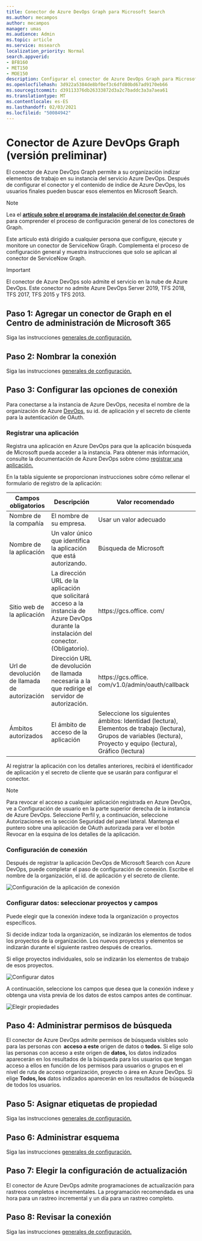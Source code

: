 ```yaml
---
title: Conector de Azure DevOps Graph para Microsoft Search
ms.author: mecampos
author: mecampos
manager: umas
ms.audience: Admin
ms.topic: article
ms.service: mssearch
localization_priority: Normal
search.appverid:
- BFB160
- MET150
- MOE150
description: Configurar el conector de Azure DevOps Graph para Microsoft Search
ms.openlocfilehash: 3d922a5384de8bf0ef3c6dfd80bd67ad9170eb66
ms.sourcegitcommit: d39113376db26333872d3a2c7baddc3a3a7aea61
ms.translationtype: MT
ms.contentlocale: es-ES
ms.lasthandoff: 02/03/2021
ms.locfileid: "50084942"
---
```

<!---Previous ms.author: shgrover --->

# <a name="azure-devops-graph-connector-preview"></a>Conector de Azure DevOps Graph (versión preliminar)

El conector de Azure DevOps Graph permite a su organización indizar elementos de trabajo en su instancia del servicio Azure DevOps. Después de configurar el conector y el contenido de índice de Azure DevOps, los usuarios finales pueden buscar esos elementos en Microsoft Search.

> [!NOTE]
> Lea el [**artículo sobre el programa de instalación del conector de Graph**](configure-connector.md) para comprender el proceso de configuración general de los conectores de Graph.

Este artículo está dirigido a cualquier persona que configure, ejecute y monitore un conector de ServiceNow Graph. Complementa el proceso de configuración general y muestra instrucciones que solo se aplican al conector de ServiceNow Graph.

>[!IMPORTANT]
>El conector de Azure DevOps solo admite el servicio en la nube de Azure DevOps. Este conector no admite Azure DevOps Server 2019, TFS 2018, TFS 2017, TFS 2015 y TFS 2013.

<!---## Before you get started-->

<!---Insert "Before you get started" recommendations for this data source-->

## <a name="step-1-add-a-graph-connector-in-the-microsoft-365-admin-center"></a>Paso 1: Agregar un conector de Graph en el Centro de administración de Microsoft 365

Siga las instrucciones [generales de configuración.](https://docs.microsoft.com/microsoftsearch/configure-connector)
<!---If the above phrase does not apply, delete it and insert specific details for your data source that are different from general setup 
instructions.-->

## <a name="step-2-name-the-connection"></a>Paso 2: Nombrar la conexión

Siga las instrucciones [generales de configuración.](https://docs.microsoft.com/microsoftsearch/configure-connector)
<!---If the above phrase does not apply, delete it and insert specific details for your data source that are different from general setup 
instructions.-->

## <a name="step-3-configure-the-connection-settings"></a>Paso 3: Configurar las opciones de conexión

Para conectarse a la instancia de Azure DevOps, necesita el nombre de la organización de Azure [DevOps,](https://docs.microsoft.com/azure/devops/organizations/accounts/create-organization) su id. de aplicación y el secreto de cliente para la autenticación de OAuth.

### <a name="register-an-app"></a>Registrar una aplicación

Registra una aplicación en Azure DevOps para que la aplicación búsqueda de Microsoft pueda acceder a la instancia. Para obtener más información, consulte la documentación de Azure DevOps sobre cómo [registrar una aplicación.](https://docs.microsoft.com/azure/devops/integrate/get-started/authentication/oauth?view=azure-devops#register-your-app&preserve-view=true)

En la tabla siguiente se proporcionan instrucciones sobre cómo rellenar el formulario de registro de la aplicación:

Campos obligatorios | Descripción | Valor recomendado
--- | --- | ---
| Nombre de la compañía         | El nombre de su empresa. | Usar un valor adecuado   |
| Nombre de la aplicación     | Un valor único que identifica la aplicación que está autorizando.    | Búsqueda de Microsoft     |
| Sitio web de la aplicación  | La dirección URL de la aplicación que solicitará acceso a la instancia de Azure DevOps durante la instalación del conector. (Obligatorio).  | https://<span>gcs.office.</span> com/
| Url de devolución de llamada de autorización        | Dirección URL de devolución de llamada necesaria a la que redirige el servidor de autorización. | https://<span>gcs.office.</span> com/v1.0/admin/oauth/callback|
| Ámbitos autorizados | El ámbito de acceso de la aplicación | Seleccione los siguientes ámbitos: Identidad (lectura), Elementos de trabajo (lectura), Grupos de variables (lectura), Proyecto y equipo (lectura), Gráfico (lectura)|

Al registrar la aplicación con los detalles anteriores, recibirá  el identificador de aplicación y el secreto de cliente que se usarán para configurar el conector. 

>[!NOTE]
>Para revocar el acceso a cualquier aplicación registrada en Azure DevOps, ve a Configuración de usuario en la parte superior derecha de la instancia de Azure DevOps. Seleccione Perfil y, a continuación, seleccione Autorizaciones en la sección Seguridad del panel lateral. Mantenga el puntero sobre una aplicación de OAuth autorizada para ver el botón Revocar en la esquina de los detalles de la aplicación.

### <a name="connection-settings"></a>Configuración de conexión

Después de registrar la aplicación DevOps de Microsoft Search con Azure DevOps, puede completar el paso de configuración de conexión. Escribe el nombre de la organización, el id. de aplicación y el secreto de cliente.

![Configuración de la aplicación de conexión](media/ADO_Connection_settings_2.png)

### <a name="configure-data-select-projects-and-fields"></a>Configurar datos: seleccionar proyectos y campos

Puede elegir que la conexión indexe toda la organización o proyectos específicos.

Si decide indizar toda la organización, se indizarán los elementos de todos los proyectos de la organización. Los nuevos proyectos y elementos se indizarán durante el siguiente rastreo después de crearlos.

Si elige proyectos individuales, solo se indizarán los elementos de trabajo de esos proyectos.

![Configurar datos](media/ADO_Configure_data.png)

A continuación, seleccione los campos que desea que la conexión indexe y obtenga una vista previa de los datos de estos campos antes de continuar.

![Elegir propiedades](media/ADO_choose_properties.png)

## <a name="step-4-manage-search-permissions"></a>Paso 4: Administrar permisos de búsqueda

El conector de Azure DevOps admite permisos de búsqueda visibles solo para las personas con  **acceso a este** origen de datos o **todos.** Si elige solo las personas con acceso a este origen de **datos,** los datos indizados aparecerán en los resultados de la búsqueda para los usuarios que tengan acceso a ellos en función de los permisos para usuarios o grupos en el nivel de ruta de acceso organización, proyecto o área en Azure DevOps. Si elige **Todos, los** datos indizados aparecerán en los resultados de búsqueda de todos los usuarios.

## <a name="step-5-assign-property-labels"></a>Paso 5: Asignar etiquetas de propiedad

Siga las instrucciones [generales de configuración.](https://docs.microsoft.com/microsoftsearch/configure-connector)

## <a name="step-6-manage-schema"></a>Paso 6: Administrar esquema

Siga las instrucciones [generales de configuración.](https://docs.microsoft.com/microsoftsearch/configure-connector)

## <a name="step-7-choose-refresh-settings"></a>Paso 7: Elegir la configuración de actualización

El conector de Azure DevOps admite programaciones de actualización para rastreos completos e incrementales.
La programación recomendada es una hora para un rastreo incremental y un día para un rastreo completo.

## <a name="step-8-review-connection"></a>Paso 8: Revisar la conexión

Siga las instrucciones [generales de configuración.](https://docs.microsoft.com/microsoftsearch/configure-connector)
<!---If the above phrase does not apply, delete it and insert specific details for your data source that are different from general setup 
instructions.-->

<!---## Troubleshooting-->
<!---Insert troubleshooting recommendations for this data source-->

<!---## Limitations-->
<!---Insert limitations for this data source-->
